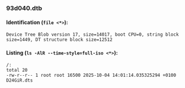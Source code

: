 ### 93d040.dtb
#### Identification (`file <*>`):
```
Device Tree Blob version 17, size=14017, boot CPU=0, string block size=1449, DT structure block size=12512
```
#### Listing (`ls -AlR --time-style=full-iso <*>`):
```
/:
total 20
-rw-r--r-- 1 root root 16500 2025-10-04 14:01:14.035325294 +0100 D24GiR.dts
```

